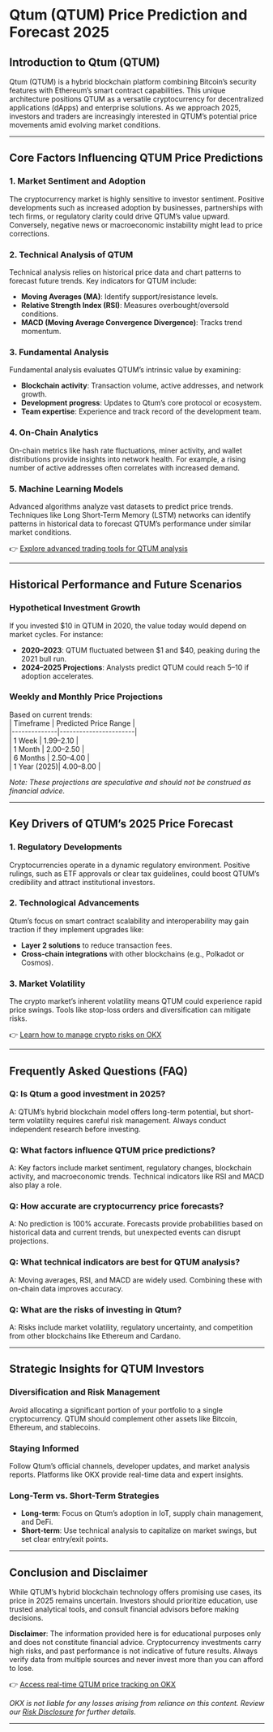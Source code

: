 # Qtum (QTUM) Price Prediction and Forecast 2025  

## Introduction to Qtum (QTUM)  
Qtum (QTUM) is a hybrid blockchain platform combining Bitcoin’s security features with Ethereum’s smart contract capabilities. This unique architecture positions QTUM as a versatile cryptocurrency for decentralized applications (dApps) and enterprise solutions. As we approach 2025, investors and traders are increasingly interested in QTUM’s potential price movements amid evolving market conditions.  

---

## Core Factors Influencing QTUM Price Predictions  

### 1. Market Sentiment and Adoption  
The cryptocurrency market is highly sensitive to investor sentiment. Positive developments such as increased adoption by businesses, partnerships with tech firms, or regulatory clarity could drive QTUM’s value upward. Conversely, negative news or macroeconomic instability might lead to price corrections.  

### 2. Technical Analysis of QTUM  
Technical analysis relies on historical price data and chart patterns to forecast future trends. Key indicators for QTUM include:  
- **Moving Averages (MA)**: Identify support/resistance levels.  
- **Relative Strength Index (RSI)**: Measures overbought/oversold conditions.  
- **MACD (Moving Average Convergence Divergence)**: Tracks trend momentum.  

### 3. Fundamental Analysis  
Fundamental analysis evaluates QTUM’s intrinsic value by examining:  
- **Blockchain activity**: Transaction volume, active addresses, and network growth.  
- **Development progress**: Updates to Qtum’s core protocol or ecosystem.  
- **Team expertise**: Experience and track record of the development team.  

### 4. On-Chain Analytics  
On-chain metrics like hash rate fluctuations, miner activity, and wallet distributions provide insights into network health. For example, a rising number of active addresses often correlates with increased demand.  

### 5. Machine Learning Models  
Advanced algorithms analyze vast datasets to predict price trends. Techniques like Long Short-Term Memory (LSTM) networks can identify patterns in historical data to forecast QTUM’s performance under similar market conditions.  

👉 [Explore advanced trading tools for QTUM analysis](https://bit.ly/okx-bonus)  

---

## Historical Performance and Future Scenarios  

### Hypothetical Investment Growth  
If you invested $10 in QTUM in 2020, the value today would depend on market cycles. For instance:  
- **2020–2023**: QTUM fluctuated between $1 and $40, peaking during the 2021 bull run.  
- **2024–2025 Projections**: Analysts predict QTUM could reach $5–$10 if adoption accelerates.  

### Weekly and Monthly Price Projections  
Based on current trends:  
| Timeframe    | Predicted Price Range |  
|--------------|-----------------------|  
| 1 Week       | $1.99–$2.10          |  
| 1 Month      | $2.00–$2.50          |  
| 6 Months     | $2.50–$4.00          |  
| 1 Year (2025)| $4.00–$8.00          |  

*Note: These projections are speculative and should not be construed as financial advice.*  

---

## Key Drivers of QTUM’s 2025 Price Forecast  

### 1. Regulatory Developments  
Cryptocurrencies operate in a dynamic regulatory environment. Positive rulings, such as ETF approvals or clear tax guidelines, could boost QTUM’s credibility and attract institutional investors.  

### 2. Technological Advancements  
Qtum’s focus on smart contract scalability and interoperability may gain traction if they implement upgrades like:  
- **Layer 2 solutions** to reduce transaction fees.  
- **Cross-chain integrations** with other blockchains (e.g., Polkadot or Cosmos).  

### 3. Market Volatility  
The crypto market’s inherent volatility means QTUM could experience rapid price swings. Tools like stop-loss orders and diversification can mitigate risks.  

👉 [Learn how to manage crypto risks on OKX](https://bit.ly/okx-bonus)  

---

## Frequently Asked Questions (FAQ)  

### **Q: Is Qtum a good investment in 2025?**  
A: QTUM’s hybrid blockchain model offers long-term potential, but short-term volatility requires careful risk management. Always conduct independent research before investing.  

### **Q: What factors influence QTUM price predictions?**  
A: Key factors include market sentiment, regulatory changes, blockchain activity, and macroeconomic trends. Technical indicators like RSI and MACD also play a role.  

### **Q: How accurate are cryptocurrency price forecasts?**  
A: No prediction is 100% accurate. Forecasts provide probabilities based on historical data and current trends, but unexpected events can disrupt projections.  

### **Q: What technical indicators are best for QTUM analysis?**  
A: Moving averages, RSI, and MACD are widely used. Combining these with on-chain data improves accuracy.  

### **Q: What are the risks of investing in Qtum?**  
A: Risks include market volatility, regulatory uncertainty, and competition from other blockchains like Ethereum and Cardano.  

---

## Strategic Insights for QTUM Investors  

### Diversification and Risk Management  
Avoid allocating a significant portion of your portfolio to a single cryptocurrency. QTUM should complement other assets like Bitcoin, Ethereum, and stablecoins.  

### Staying Informed  
Follow Qtum’s official channels, developer updates, and market analysis reports. Platforms like OKX provide real-time data and expert insights.  

### Long-Term vs. Short-Term Strategies  
- **Long-term**: Focus on Qtum’s adoption in IoT, supply chain management, and DeFi.  
- **Short-term**: Use technical analysis to capitalize on market swings, but set clear entry/exit points.  

---

## Conclusion and Disclaimer  

While QTUM’s hybrid blockchain technology offers promising use cases, its price in 2025 remains uncertain. Investors should prioritize education, use trusted analytical tools, and consult financial advisors before making decisions.  

**Disclaimer**: The information provided here is for educational purposes only and does not constitute financial advice. Cryptocurrency investments carry high risks, and past performance is not indicative of future results. Always verify data from multiple sources and never invest more than you can afford to lose.  

👉 [Access real-time QTUM price tracking on OKX](https://bit.ly/okx-bonus)  

*OKX is not liable for any losses arising from reliance on this content. Review our [Risk Disclosure](https://bit.ly/okx-bonus) for further details.*  

---  
